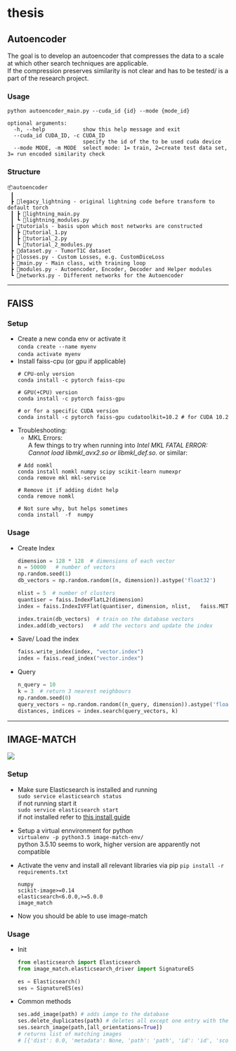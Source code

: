 # thesis
## Autoencoder
The goal is to develop an autoencoder that compresses the data to a scale at which other search techniques are applicable.  
If the compression preserves similarity is not clear and has to be tested/ is a part of the research project.

### Usage
```shell
python autoencoder_main.py --cuda_id {id} --mode {mode_id}

optional arguments:
  -h, --help            show this help message and exit
  --cuda_id CUDA_ID, -c CUDA_ID
                        specify the id of the to be used cuda device
  --mode MODE, -m MODE  select mode: 1= train, 2=create test data set, 3= run encoded similarity check
```
### Structure
```
📦autoencoder
 ┃ 
 ┣ 📂legacy_lightning - original lightning code before transform to default torch
 ┃ ┣ 📜lightning_main.py
 ┃ ┗ 📜lightning_modules.py
 ┣ 📂tutorials - basis upon which most networks are constructed
 ┃ ┣ 📜tutorial_1.py
 ┃ ┣ 📜tutorial_2.py
 ┃ ┗ 📜tutorial_2_modules.py
 ┣ 📜dataset.py - TumorT1C dataset
 ┣ 📜losses.py - Custom Losses, e.g. CustomDiceLoss 
 ┣ 📜main.py - Main class, with training loop
 ┣ 📜modules.py - Autoencoder, Encoder, Decoder and Helper modules
 ┗ 📜networks.py - Different networks for the Autoencoder
```

---

## FAISS

### Setup
- Create a new conda env or activate it  
`conda create --name myenv`  
`conda activate myenv`
- Install faiss-cpu (or gpu if applicable)
    ```shell
    # CPU-only version
    conda install -c pytorch faiss-cpu

    # GPU(+CPU) version
    conda install -c pytorch faiss-gpu

    # or for a specific CUDA version
    conda install -c pytorch faiss-gpu cudatoolkit=10.2 # for CUDA 10.2
    ```
- Troubleshooting:
    - MKL Errors:  
    A few things to try when running into *Intel MKL FATAL ERROR: Cannot load libmkl_avx2.so or libmkl_def.so.* or similar:  
    ```shell
    # Add nomkl
    conda install nomkl numpy scipy scikit-learn numexpr
    conda remove mkl mkl-service

    # Remove it if adding didnt help
    conda remove nomkl

    # Not sure why, but helps sometimes
    conda install  -f  numpy
    ```

### Usage
- Create Index
    ```python
    dimension = 128 * 128  # dimensions of each vector
    n = 50000   # number of vectors
    np.random.seed(1)
    db_vectors = np.random.random((n, dimension)).astype('float32')

    nlist = 5  # number of clusters
    quantiser = faiss.IndexFlatL2(dimension)
    index = faiss.IndexIVFFlat(quantiser, dimension, nlist,   faiss.METRIC_L2)

    index.train(db_vectors)  # train on the database vectors
    index.add(db_vectors)   # add the vectors and update the index
    ```
- Save/ Load the index
    ```python
    faiss.write_index(index, "vector.index")
    index = faiss.read_index("vector.index")
    ```   
- Query
    ```python
    n_query = 10
    k = 3  # return 3 nearest neighbours
    np.random.seed(0)
    query_vectors = np.random.random((n_query, dimension)).astype('float32')
    distances, indices = index.search(query_vectors, k)
    ```   

---  

## IMAGE-MATCH
![](https://cloud.githubusercontent.com/assets/6517700/17741093/41040a64-649b-11e6-8499-48b78ddca56b.png
)
### Setup
- Make sure Elasticsearch is installed and running  
`sudo service elasticsearch status`  
if not running start it  
`sudo service elasticsearch start`  
if not installed refer to [this install guide](https://www.elastic.co/de/downloads/elasticsearch)

- Setup a virtual ennvironment for python  
 `virtualenv -p python3.5 image-match-env/`  
 python 3.5.10 seems to work, higher version are apparently not compatible

- Activate the venv and install all relevant libraries via pip `pip install -r requirements.txt`
    ```
    numpy
    scikit-image>=0.14
    elasticsearch<6.0.0,>=5.0.0
    image_match
    ```
- Now you should be able to use image-match

### Usage
- Init
    ```python
    from elasticsearch import Elasticsearch
    from image_match.elasticsearch_driver import SignatureES

    es = Elasticsearch()
    ses = SignatureES(es)
    ```
- Common methods  

    ```python
    ses.add_image(path) # adds iamge to the database
    ses.delete_duplicates(path) # deletes all except one entry with the same !path!
    ses.search_image(path,[all_orientations=True]) 
    # returns list of matching images 
    # [{'dist': 0.0, 'metadata': None, 'path': 'path', 'id': 'id', 'score': 63.0}]
    ```
